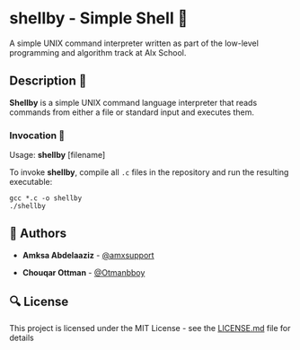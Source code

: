 # shellby - Simple Shell :shell:

A simple UNIX command interpreter written as part of the low-level programming and algorithm track at Alx School.

## Description :speech_balloon:

**Shellby** is a simple UNIX command language interpreter that reads commands from either a file or standard input and executes them.

### Invocation :running:

Usage: **shellby** [filename]

To invoke **shellby**, compile all `.c` files in the repository and run the resulting executable:

```
gcc *.c -o shellby
./shellby
```

## :blue_book: Authors

* **Amksa Abdelaaziz** - [@amxsupport](https://github.com/amxsupport)

* **Chouqar Ottman** - [@Otmanbboy](https://github.com/Otmanbboy)



## :mag: License

This project is licensed under the MIT License - see the [LICENSE.md](LICENSE.md) file for details

